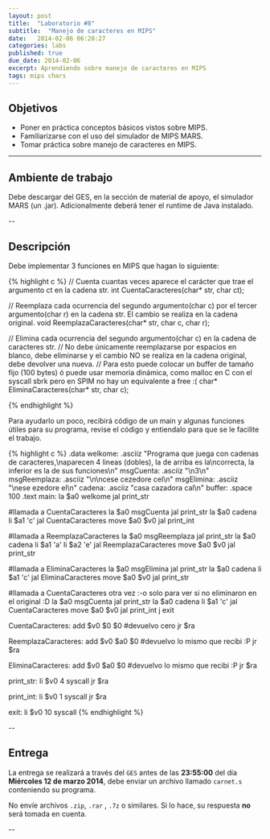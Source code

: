 ```yaml
---
layout: post
title:  "Laboratorio #8"
subtitle:  "Manejo de caracteres en MIPS"
date:   2014-02-06 06:28:27
categories: labs
published: true
due_date: 2014-02-06
excerpt: Aprendiendo sobre manejo de caracteres en MIPS
tags: mips chars
---
```


## Objetivos

- Poner en práctica conceptos básicos vistos sobre MIPS.
- Familiarizarse con el uso del simulador de MIPS MARS.
- Tomar práctica sobre manejo de caracteres en MIPS.

---

## Ambiente de trabajo

Debe descargar del GES, en la sección de material de apoyo, el simulador MARS (un .jar). Adicionalmente deberá tener
el runtime de Java instalado.

--

## Descripción

Debe implementar 3 funciones en MIPS que hagan lo siguiente:

{% highlight c %}
// Cuenta cuantas veces aparece el carácter que trae el argumento ct en la cadena str.
int CuentaCaracteres(char* str, char ct);

// Reemplaza cada ocurrencia del segundo argumento(char c) por el tercer argumento(char r) en la cadena str. El cambio se realiza en la cadena original.
void ReemplazaCaracteres(char* str, char c, char r);

// Elimina cada ocurrencia del segundo argumento(char c) en la cadena de caracteres str. 
// No debe únicamente reemplazarse por espacios en blanco, debe eliminarse y el cambio NO se realiza en la cadena original, debe devolver una nueva. 
// Para esto puede colocar un buffer de tamaño fijo (100 bytes) ó puede usar memoria dinámica, como malloc en C con el syscall sbrk pero en SPIM no hay un equivalente a free :(
char* EliminaCaracteres(char* str, char c);

{% endhighlight %}

Para ayudarlo un poco, recibirá código de un main y algunas funciones útiles para su programa, revise el código y entiendalo para que se le facilite el trabajo.

{% highlight c %}
.data
      welkome:        .asciiz "Programa que juega con cadenas de caracteres,\naparecen 4 lineas (dobles), la de arriba es la\ncorrecta, la inferior es la de sus funciones\n"
      msgCuenta:      .asciiz "\n3\n"
      msgReemplaza:   .asciiz "\n\ncese cezedore cel\n"
      msgElimina:     .asciiz "\nese ezedore el\n"
      cadena: .asciiz "casa cazadora cal\n"
      buffer:         .space  100
.text
main:
        la $a0 welkome
        jal print_str

#llamada a CuentaCaracteres
        la $a0 msgCuenta
        jal print_str
        la $a0 cadena
        li $a1 'c'
        jal CuentaCaracteres
        move $a0 $v0
        jal print_int

#llamada a ReemplazaCaracteres
        la $a0 msgReemplaza
        jal print_str
        la $a0 cadena
        li $a1 'a'
        li $a2 'e'
        jal ReemplazaCaracteres
        move $a0 $v0
        jal print_str

#llamada a EliminaCaracteres
        la $a0 msgElimina
        jal print_str
        la $a0 cadena
        li $a1 'c'
        jal EliminaCaracteres
        move $a0 $v0
        jal print_str

#llamada a CuentaCaracteres otra vez :-o solo para ver si no eliminaron en el original :D
        la $a0 msgCuenta
        jal print_str
        la $a0 cadena
        li $a1 'c'
        jal CuentaCaracteres
        move $a0 $v0
        jal print_int
        j exit

CuentaCaracteres:
        add $v0 $0 $0   #devuelvo cero
        jr $ra

ReemplazaCaracteres:
        add $v0 $a0 $0  #devuelvo lo mismo que recibi :P
        jr $ra

EliminaCaracteres:
        add $v0 $a0 $0  #devuelvo lo mismo que recibi :P
        jr $ra

print_str:
        li $v0 4
        syscall
        jr $ra

print_int:
        li $v0 1
        syscall
        jr $ra

exit:
      li $v0 10
        syscall
{% endhighlight %}

--
## Entrega

La entrega se realizará a través del `GES` antes de las **23:55:00** del día **Miércoles 12 de marzo 2014**, debe enviar un archivo llamado `carnet.s` conteniendo su programa.  
  
No envíe archivos `.zip`, `.rar` , `.7z` o similares. Si lo hace, su respuesta **no** será tomada en cuenta.

-- 
